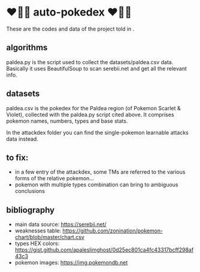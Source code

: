 # ❤️🖤🤍 auto-pokedex ❤️🖤🤍

These are the codes and data of the project told in .

## algorithms

paldea.py is the script used to collect the datasets/paldea.csv data. Basically it uses BeautifulSoup to scan serebii.net and get all the relevant info.

## datasets

paldea.csv is the pokedex for the Paldea region (of Pokemon Scarlet & Violet), collected with the paldea.py script cited above. It comprises pokemon names, numbers, types and base stats.

In the attackdex folder you can find the single-pokemon learnable attacks data instead.

## to fix:
- in a few entry of the attackdex, some TMs are referred to the various forms of the relative pokemon...
- pokemon with multiple types combination can bring to ambiguous conclusions

## bibliography
- main data source: https://serebii.net/
- weaknesses table: https://github.com/zonination/pokemon-chart/blob/master/chart.csv
- types HEX colors: https://gist.github.com/apaleslimghost/0d25ec801ca4fc43317bcff298af43c3
- pokemon images: https://img.pokemondb.net